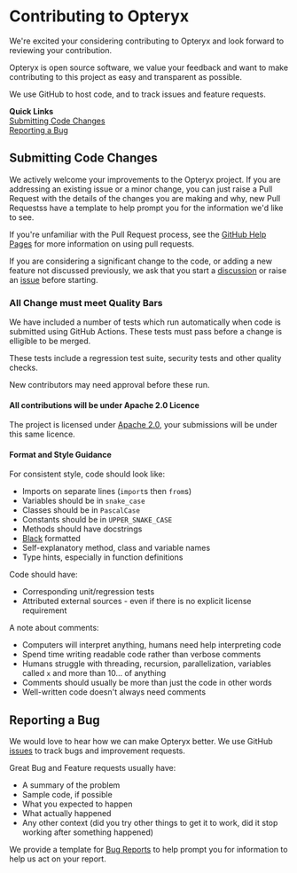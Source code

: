 # Contributing to Opteryx

We're excited your considering contributing to Opteryx and look forward to reviewing your contribution. 

Opteryx is open source software, we value your feedback and want to make contributing to this project as easy and transparent as possible.

We use GitHub to host code, and to track issues and feature requests. 

**Quick Links**   
[Submitting Code Changes](#submitting-code-changes)    
[Reporting a Bug](#reporting-a-bug)   

## Submitting Code Changes

We actively welcome your improvements to the Opteryx project. If you are addressing an existing issue or a minor change, you can just raise a Pull Request with the details of the changes you are making and why, new Pull Requestss have a template to help prompt you for the information we'd like to see.

If you're unfamiliar with the Pull Request process, see the [GitHub Help Pages](https://docs.github.com/en/github/collaborating-with-issues-and-pull-requests/about-pull-requests) for more information on using pull requests.

If you are considering a significant change to the code, or adding a new feature not discussed previously, we ask that you start a [discussion](https://github.com/mabel-dev/opteryx/discussions) or raise an [issue](https://github.com/mabel-dev/opteryx/issues) before starting.

### All Change must meet Quality Bars

We have included a number of tests which run automatically when code is submitted using GitHub Actions. These tests must pass before a change is elligible to be merged.

These tests include a regression test suite, security tests and other quality checks.

New contributors may need approval before these run.

#### All contributions will be under Apache 2.0 Licence

The project is licensed under [Apache 2.0](https://github.com/mabel-dev/opteryx/blob/main/LICENSE), your submissions will be under this same licence.

#### Format and Style Guidance

For consistent style, code should look like:

- Imports on separate lines (`import`s then `from`s)
- Variables should be in `snake_case`
- Classes should be in `PascalCase`
- Constants should be in `UPPER_SNAKE_CASE`
- Methods should have docstrings
- [Black](https://github.com/psf/black) formatted
- Self-explanatory method, class and variable names
- Type hints, especially in function definitions

Code should have:  

- Corresponding unit/regression tests
- Attributed external sources - even if there is no explicit license requirement

A note about comments:  

- Computers will interpret anything, humans need help interpreting code
- Spend time writing readable code rather than verbose comments
- Humans struggle with threading, recursion, parallelization, variables called `x` and more than 10... of anything
- Comments should usually be more than just the code in other words
- Well-written code doesn't always need comments

## Reporting a Bug

We would love to hear how we can make Opteryx better. We use GitHub [issues](https://github.com/mabel-dev/opteryx/issues) to track bugs and improvement requests.

Great Bug and Feature requests usually have:

- A summary of the problem
- Sample code, if possible
- What you expected to happen
- What actually happened
- Any other context (did you try other things to get it to work, did it stop working after something happened)

We provide a template for [Bug Reports](https://github.com/mabel-dev/opteryx/issues/new?labels=Bug+%F0%9F%AA%B2&template=bug_report.md&title=%F0%9F%AA%B2) to help prompt you for information to help us act on your report.